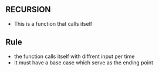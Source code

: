 ## RECURSION

- This is a function that calls itself

## Rule

- the function calls itself with diffrent input per time
- It must have a base case which serve as the ending point
